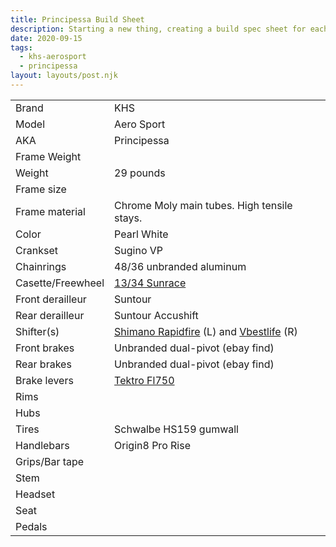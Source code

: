 ```yaml
---
title: Principessa Build Sheet
description: Starting a new thing, creating a build spec sheet for each bike.
date: 2020-09-15
tags:
  - khs-aerosport
  - principessa
layout: layouts/post.njk
---
```


|    |  |
| ------------- | ------------- |
|Brand             | KHS|
|Model             | Aero Sport |
|AKA               | Principessa  |
|Frame Weight      |                        |
|Weight            | 29 pounds |
|Frame size        |                        |
|Frame material    | Chrome Moly main tubes. High tensile stays.|
|Color             | Pearl White |
|Crankset          | Sugino VP |
|Chainrings        | 48/36 unbranded aluminum |
|Casette/Freewheel | [13/34 Sunrace](https://amzn.to/2ZGaNoQ) |
|Front derailleur  | Suntour |
|Rear derailleur   | Suntour Accushift |
|Shifter(s)        | [Shimano Rapidfire](https://amzn.to/2E7U0n2) (L) and [Vbestlife](https://amzn.to/32yRsYn) (R)|
|Front brakes      | Unbranded dual-pivot (ebay find) |
|Rear brakes       | Unbranded dual-pivot (ebay find)  |
|Brake levers      | [Tektro Fl750](https://amzn.to/3klEQd9) |
|Rims              |                        |
|Hubs              |                        |
|Tires             | Schwalbe HS159 gumwall |
|Handlebars        | Origin8 Pro Rise |
|Grips/Bar tape    |                        |
|Stem              |                        |
|Headset           |                        |
|Seat              |                        |
|Pedals            |                        |
